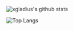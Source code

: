 ![xgladius's github stats](https://github-readme-stats.vercel.app/api?username=xgladius&count_private=true&show_icons=true&theme=material-palenight)

![Top Langs](https://github-readme-stats.vercel.app/api/top-langs/?username=xgladius&exclude_repo=Pixel-Tamers-RE&theme=material-palenight&layout=compact)
